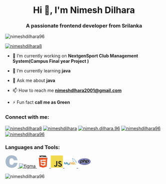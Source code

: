 <h1 align="center">Hi 👋, I'm Nimesh Dilhara</h1>
<h3 align="center">A passionate frontend developer from Srilanka</h3>

<p align="left"> <img src="https://komarev.com/ghpvc/?username=nimeshdilhara96&label=Profile%20views&color=0e75b6&style=flat" alt="nimeshdilhara96" /> </p>

<p align="left"> <a href="https://twitter.com/nimeshdilhara8" target="blank"><img src="https://img.shields.io/twitter/follow/nimeshdilhara8?logo=twitter&style=for-the-badge" alt="nimeshdilhara8" /></a> </p>

- 🔭 I’m currently working on **NextgenSport Club Management System(Campus Final year Project )**

- 🌱 I’m currently learning **java**

- 💬 Ask me about **java**

- 📫 How to reach me **nimeshdlhara2001@gmail.com**

- ⚡ Fun fact **call me as Green**

<h3 align="left">Connect with me:</h3>
<p align="left">
<a href="https://twitter.com/nimeshdilhara8" target="blank"><img align="center" src="https://raw.githubusercontent.com/rahuldkjain/github-profile-readme-generator/master/src/images/icons/Social/twitter.svg" alt="nimeshdilhara8" height="30" width="40" /></a>
<a href="https://linkedin.com/in/nimeshdilhara" target="blank"><img align="center" src="https://raw.githubusercontent.com/rahuldkjain/github-profile-readme-generator/master/src/images/icons/Social/linked-in-alt.svg" alt="nimeshdilhara" height="30" width="40" /></a>
<a href="https://fb.com/nimesh.dilhara.96" target="blank"><img align="center" src="https://raw.githubusercontent.com/rahuldkjain/github-profile-readme-generator/master/src/images/icons/Social/facebook.svg" alt="nimesh.dilhara.96" height="30" width="40" /></a>
<a href="https://instagram.com/nimeshdilhara96" target="blank"><img align="center" src="https://raw.githubusercontent.com/rahuldkjain/github-profile-readme-generator/master/src/images/icons/Social/instagram.svg" alt="nimeshdilhara96" height="30" width="40" /></a>
<a href="https://www.behance.net/nimeshdilhara96" target="blank"><img align="center" src="https://raw.githubusercontent.com/rahuldkjain/github-profile-readme-generator/master/src/images/icons/Social/behance.svg" alt="nimeshdilhara96" height="30" width="40" /></a>
</p>

<h3 align="left">Languages and Tools:</h3>
<p align="left"> <a href="https://www.cprogramming.com/" target="_blank" rel="noreferrer"> <img src="https://raw.githubusercontent.com/devicons/devicon/master/icons/c/c-original.svg" alt="c" width="40" height="40"/> </a> <a href="https://www.figma.com/" target="_blank" rel="noreferrer"> <img src="https://www.vectorlogo.zone/logos/figma/figma-icon.svg" alt="figma" width="40" height="40"/> </a> <a href="https://www.w3.org/html/" target="_blank" rel="noreferrer"> <img src="https://raw.githubusercontent.com/devicons/devicon/master/icons/html5/html5-original-wordmark.svg" alt="html5" width="40" height="40"/> </a> <a href="https://developer.mozilla.org/en-US/docs/Web/JavaScript" target="_blank" rel="noreferrer"> <img src="https://raw.githubusercontent.com/devicons/devicon/master/icons/javascript/javascript-original.svg" alt="javascript" width="40" height="40"/> </a> <a href="https://www.mysql.com/" target="_blank" rel="noreferrer"> <img src="https://raw.githubusercontent.com/devicons/devicon/master/icons/mysql/mysql-original-wordmark.svg" alt="mysql" width="40" height="40"/> </a> <a href="https://www.php.net" target="_blank" rel="noreferrer"> <img src="https://raw.githubusercontent.com/devicons/devicon/master/icons/php/php-original.svg" alt="php" width="40" height="40"/> </a> </p>

<p><img align="center" src="https://github-readme-stats.vercel.app/api/top-langs?username=nimeshdilhara96&show_icons=true&locale=en&layout=compact" alt="nimeshdilhara96" /></p>
